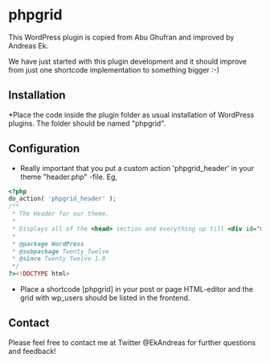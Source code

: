 # phpgrid

This WordPress plugin is copied from Abu Ghufran and improved by Andreas Ek.

We have just started with this plugin development and it should improve from just one shortcode implementation to something bigger :-)

## Installation
*Place the code inside the plugin folder as usual installation of WordPress plugins.
The folder should be named "phpgrid".

## Configuration
* Really important that you put a custom action 'phpgrid_header' in your theme "header.php" -file. Eg,
```php
<?php
do_action( 'phpgrid_header' );
/**
 * The Header for our theme.
 *
 * Displays all of the <head> section and everything up till <div id="main">
 *
 * @package WordPress
 * @subpackage Twenty_Twelve
 * @since Twenty Twelve 1.0
 */
?><!DOCTYPE html>
```

* Place a shortcode [phpgrid] in your post or page HTML-editor and the grid with wp_users should be listed in the frontend.

## Contact
Please feel free to contact me at Twitter @EkAndreas for further questions and feedback!